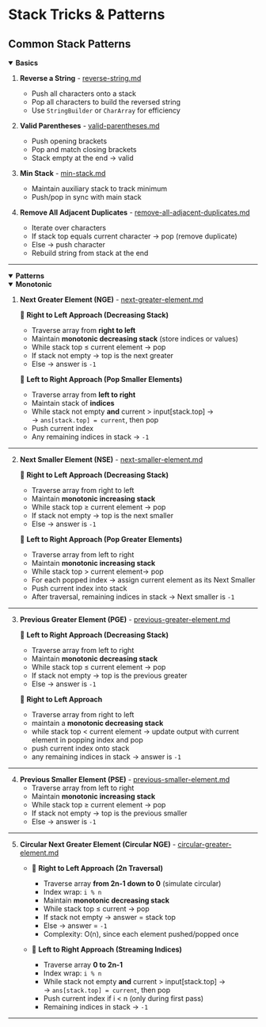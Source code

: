 # Stack Tricks & Patterns

## Common Stack Patterns

<details open>
<summary> <strong>Basics</strong> </summary>

1. **Reverse a String** - [reverse-string.md](../problems/basics/reverse-string.md)
    - Push all characters onto a stack
    - Pop all characters to build the reversed string
    - Use `StringBuilder` or `CharArray` for efficiency


2. **Valid Parentheses** - [valid-parentheses.md](../problems/basics/valid-parentheses.md)
    - Push opening brackets
    - Pop and match closing brackets
    - Stack empty at the end → valid


3. **Min Stack** - [min-stack.md](../problems/basics/min-stack.md)
     - Maintain auxiliary stack to track minimum
    - Push/pop in sync with main stack


4. **Remove All Adjacent Duplicates** - [remove-all-adjacent-duplicates.md](../problems/basics/remove-all-adjacent-duplicates.md)
    - Iterate over characters
    - If stack top equals current character → pop (remove duplicate)
    - Else → push character
    - Rebuild string from stack at the end

</details>

---

<details open>
<summary> <strong>Patterns</strong> </summary>
<details open>
<summary><strong>Monotonic</strong></summary>

1. **Next Greater Element (NGE)** - [next-greater-element.md](../problems/patterns/monotonic/next-greater-element.md)

   🔹 **Right to Left Approach (Decreasing Stack)**  
   - Traverse array from **right to left**
   - Maintain **monotonic decreasing stack** (store indices or values)
   - While stack top ≤ current element → pop
   - If stack not empty → top is the next greater
   - Else → answer is `-1`

   🔹 **Left to Right Approach (Pop Smaller Elements)**
   - Traverse array from **left to right**
   - Maintain stack of **indices**
   - While stack not empty **and** current > input[stack.top] →  
     → `ans[stack.top] = current`, then pop
   - Push current index
   - Any remaining indices in stack → `-1`
---

2. **Next Smaller Element (NSE)** - [next-smaller-element.md](../problems/patterns/monotonic/next-smaller-element.md)
   
   🔹 **Right to Left Approach (Decreasing Stack)**
    - Traverse array from right to left
    - Maintain **monotonic increasing stack**
    - While stack top ≥ current element → pop
    - If stack not empty → top is the next smaller
    - Else → answer is `-1`

   🔹 **Left to Right Approach (Pop Greater Elements)** 
   - Traverse array from left to right
   - Maintain **monotonic increasing stack**
   - While stack top > current element-> pop
   - For each popped index -> assign current element as its Next Smaller
   - Push current index into stack
   - After traversal, remaining indices in stack -> Next smaller is `-1`

---

3. **Previous Greater Element (PGE)** - [previous-greater-element.md](../problems/patterns/monotonic/previous-greater-element.md)
   
   🔹 **Left to Right Approach (Decreasing Stack)**
   - Traverse array from left to right
   - Maintain **monotonic decreasing stack**
   - While stack top ≤ current element → pop
   - If stack not empty → top is the previous greater
   - Else → answer is `-1`

   🔹 **Right to Left Approach** 
   - Traverse array from right to left
   - maintain a **monotonic decreasing stack**
   - while stack top < current element -> update output with current element in popping index and pop 
   - push current index onto stack
   - any remaining indices in stack -> answer is `-1`

---

4. **Previous Smaller Element (PSE)** - [previous-smaller-element.md](../problems/patterns/monotonic/previous-smaller-element.md)
   - Traverse array from left to right
   - Maintain **monotonic increasing stack**
   - While stack top ≥ current element → pop
   - If stack not empty → top is the previous smaller
   - Else → answer is `-1`
---

5. **Circular Next Greater Element (Circular NGE)** - [circular-greater-element.md](../problems/patterns/monotonic/circular-next-greater-element.md)

   - 🔹 **Right to Left Approach (2n Traversal)**
     - Traverse array **from 2n-1 down to 0** (simulate circular)
     - Index wrap: `i % n`
     - Maintain **monotonic decreasing stack**
     - While stack top ≤ current → pop
     - If stack not empty → answer = stack top
     - Else → answer = `-1`
     - Complexity: O(n), since each element pushed/popped once


   - 🔹 **Left to Right Approach (Streaming Indices)**
     - Traverse array **0 to 2n-1**
     - Index wrap: `i % n`
     - While stack not empty **and** current > input[stack.top] →  
     → `ans[stack.top] = current`, then pop
     - Push current index if i < n (only during first pass)
     - Remaining indices in stack → `-1`

---

</details>
</details>
